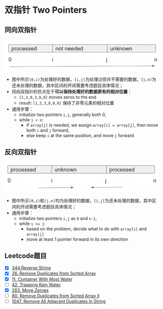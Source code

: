   # 双指针 Two Pointers

## 同向双指针
![image](https://github.com/Jinzhao-Yu/summary-leetcode/blob/0152dcbc06eb7eaa216a7b8fe77dc0417176beb7/%E5%8F%8C%E6%8C%87%E9%92%88/Figure/TwoPointers1.png)
- 图中所示`[0,i)`为处理好的数据，`[i,j)`为处理过但并不需要的数据，`[j,n)`为还未处理的数据，其中区间的开闭需要考虑题目具体情况；
- 同向双指针的优点在于**可以保持处理好的数据原有的相对位置**：
  - `[1,2,0,3,8,0]` moves zeros to the end
  - result: `[1,2,3,8,0,0]` 保持了非零元素的相对位置
- 通用步骤：
  - initialize two pointers `i,j`, generally both 0,
  - while `j < n`:
    - if `array[j]` is needed, we assign `array[i] = array[j]`, then move both `i` and `j` forward,
    - else keep `i` at the same position, and move `j` forward

## 反向双指针
![image](https://github.com/Jinzhao-Yu/summary-leetcode/blob/d2b0d5aba92bdd681d516ba397f5b8ed4c070774/%E5%8F%8C%E6%8C%87%E9%92%88/Figure/TwoPointers2.png)
- 图中所示`[0,i)`和`(j,n)`均为处理好的数据，`[i,j]`为还未处理的数据，其中区间的开闭需要考虑题目具体情况；
- 通用步骤：
  - initialize two pointers `i,j` as `0` and `n-1`,
  - while `i <= j`:
    - based on the problem, decide what to do with `array[i]` and `array[j]`
    - move at least 1 pointer forward in its own direction
 
## Leetcode题目
- [x] [344.Reverse String](https://leetcode.cn/problems/reverse-string/)
- [x] [26. Remove Duplicates from Sorted Array](https://leetcode.cn/problems/remove-duplicates-from-sorted-array/)
- [x] [11. Container With Most Water](https://leetcode.cn/problems/container-with-most-water/)
- [ ] [42. Trapping Rain Water](https://leetcode.cn/problems/trapping-rain-water/)
- [x] [283. Move Zeroes](https://leetcode.cn/problems/move-zeroes/)
- [ ] [80. Remove Duplicates from Sorted Array II](https://leetcode.cn/problems/remove-duplicates-from-sorted-array-ii/)
- [ ] [1047. Remove All Adjacent Duplicates In String](https://leetcode.cn/problems/remove-all-adjacent-duplicates-in-string/)
